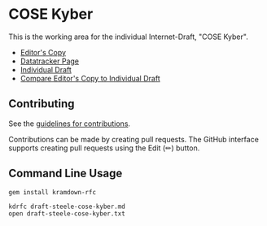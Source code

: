 # COSE Kyber

This is the working area for the individual Internet-Draft, "COSE Kyber".

* [Editor's Copy](https://OR13.github.io/draft-steele-cose-kyber/#go.draft-steele-cose-kyber.html)
* [Datatracker Page](https://datatracker.ietf.org/doc/draft-steele-cose-kyber)
* [Individual Draft](https://datatracker.ietf.org/doc/html/draft-steele-cose-kyber)
* [Compare Editor's Copy to Individual Draft](https://OR13.github.io/draft-steele-cose-kyber/#go.draft-steele-cose-kyber.diff)


## Contributing

See the
[guidelines for contributions](https://github.com/OR13/draft-steele-cose-kyber/blob/main/CONTRIBUTING.md).

Contributions can be made by creating pull requests.
The GitHub interface supports creating pull requests using the Edit (✏) button.


## Command Line Usage

```
gem install kramdown-rfc
```

```
kdrfc draft-steele-cose-kyber.md
open draft-steele-cose-kyber.txt
```

